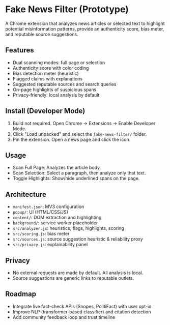 # Fake News Filter (Prototype)

A Chrome extension that analyzes news articles or selected text to highlight potential misinformation patterns, provide an authenticity score, bias meter, and reputable source suggestions.

## Features
- Dual scanning modes: full page or selection
- Authenticity score with color coding
- Bias detection meter (heuristic)
- Flagged claims with explanations
- Suggested reputable sources and search queries
- On-page highlights of suspicious spans
- Privacy-friendly: local analysis by default

## Install (Developer Mode)
1. Build not required. Open Chrome → Extensions → Enable Developer Mode.
2. Click "Load unpacked" and select the `fake-news-filter/` folder.
3. Pin the extension. Open a news page and click the icon.

## Usage
- Scan Full Page: Analyzes the article body.
- Scan Selection: Select a paragraph, then analyze only that text.
- Toggle Highlights: Show/hide underlined spans on the page.

## Architecture
- `manifest.json`: MV3 configuration
- `popup/`: UI (HTML/CSS/JS)
- `content/`: DOM extraction and highlighting
- `background/`: service worker placeholder
- `src/analyzer.js`: heuristics, flags, highlights, scoring
- `src/scoring.js`: bias meter
- `src/sources.js`: source suggestion heuristic & reliability proxy
- `src/privacy.js`: explainability panel

## Privacy
- No external requests are made by default. All analysis is local.
- Source suggestions are generic links to reputable outlets.

## Roadmap
- Integrate live fact-check APIs (Snopes, PolitiFact) with user opt-in
- Improve NLP (transformer-based classifier) and citation detection
- Add community feedback loop and trust timeline
